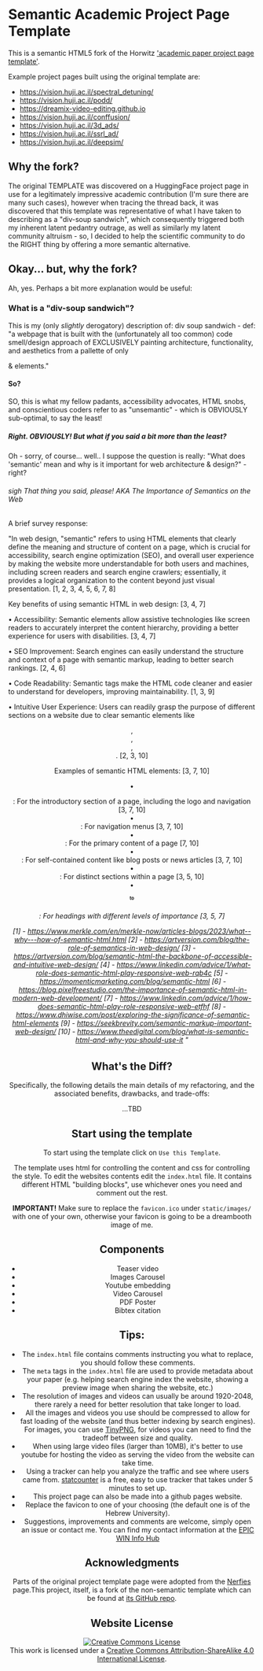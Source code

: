 # Semantic Academic Project Page Template
This is a semantic HTML5 fork of the Horwitz ['academic paper project page template'](https://github.com/eliahuhorwitz/Academic-project-page-template).


Example project pages built using the original template are:
- https://vision.huji.ac.il/spectral_detuning/
- https://vision.huji.ac.il/podd/
- https://dreamix-video-editing.github.io
- https://vision.huji.ac.il/conffusion/
- https://vision.huji.ac.il/3d_ads/
- https://vision.huji.ac.il/ssrl_ad/
- https://vision.huji.ac.il/deepsim/


## Why the fork?
The original TEMPLATE was discovered on a HuggingFace project page in use for a legitimately impressive academic contribution (I'm sure there are many such cases), however when tracing the thread back, it was discovered that this template was representative of what I have taken to describing as a "div-soup sandwich", which consequently triggered both my inherent latent pedantry outrage, as well as similarly my latent community altruism - so, I decided to help the scientific community to do the RIGHT thing by offering a more semantic alternative.

## Okay... but, why the fork?
Ah, yes. Perhaps a bit more explanation would be useful:

### What is a "div-soup sandwich"?
This is my (only *slightly* derogatory) description of:
div soup sandwich - def: "a webpage that is built with the (unfortunately all too common) code smell/design approach of EXCLUSIVELY painting architecture, functionality, and aesthetics from a pallette of only <div> & <span> elements."

#### So?
SO, this is what my fellow padants, accessibility advocates, HTML snobs, and conscientious coders refer to as "unsemantic" - which is OBVIOUSLY sub-optimal, to say the least!

##### Right. OBVIOUSLY! But what if you said a bit more than the least?
Oh - sorry, of course... well.. I suppose the question is really: "What does 'semantic' mean and why is it important for web architecture & design?" - right?

###### *sigh* That thing you said, please! AKA The Importance of Semantics on the Web
A brief survey response:

"In web design, "semantic" refers to using HTML elements that clearly define the meaning and structure of content on a page, which is crucial for accessibility, search engine optimization (SEO), and overall user experience by making the website more understandable for both users and machines, including screen readers and search engine crawlers; essentially, it provides a logical organization to the content beyond just visual presentation. 
[1, 2, 3, 4, 5, 6, 7, 8]  

Key benefits of using semantic HTML in web design: [3, 4, 7]  

• Accessibility: Semantic elements allow assistive technologies like screen readers to accurately interpret the content hierarchy, providing a better experience for users with disabilities. [3, 4, 7]  

• SEO Improvement: Search engines can easily understand the structure and context of a page with semantic markup, leading to better search rankings. [2, 4, 6]  

• Code Readability: Semantic tags make the HTML code cleaner and easier to understand for developers, improving maintainability. [1, 3, 9]  

• Intuitive User Experience: Users can readily grasp the purpose of different sections on a website due to clear semantic elements like <header>, <nav>, <article>, <section>. [2, 3, 10]  

Examples of semantic HTML elements: [3, 7, 10]  

• <header>: For the introductory section of a page, including the logo and navigation [3, 7, 10]  
• <nav>: For navigation menus [3, 7, 10]  
• <main>: For the primary content of a page [7, 10]  
• <article>: For self-contained content like blog posts or news articles [3, 7, 10]  
• <section>: For distinct sections within a page [3, 5, 10]  
• <h1> to <h6>: For headings with different levels of importance [3, 5, 7]  


[1] - https://www.merkle.com/en/merkle-now/articles-blogs/2023/what--why---how-of-semantic-html.html
[2] - https://artversion.com/blog/the-role-of-semantics-in-web-design/
[3] - https://artversion.com/blog/semantic-html-the-backbone-of-accessible-and-intuitive-web-design/
[4] - https://www.linkedin.com/advice/1/what-role-does-semantic-html-play-responsive-web-rqb4c
[5] - https://momenticmarketing.com/blog/semantic-html
[6] - https://blog.pixelfreestudio.com/the-importance-of-semantic-html-in-modern-web-development/
[7] - https://www.linkedin.com/advice/1/how-does-semantic-html-play-role-responsive-web-etfhf
[8] - https://www.dhiwise.com/post/exploring-the-significance-of-semantic-html-elements
[9] - https://seekbrevity.com/semantic-markup-important-web-design/
[10] - https://www.theedigital.com/blog/what-is-semantic-html-and-why-you-should-use-it
"

## What's the Diff?
Specifically, the following details the main details of my refactoring, and the associated benefits, drawbacks, and trade-offs:

...TBD


## Start using the template
To start using the template click on `Use this Template`.

The template uses html for controlling the content and css for controlling the style. 
To edit the websites contents edit the `index.html` file. It contains different HTML "building blocks", use whichever ones you need and comment out the rest.  

**IMPORTANT!** Make sure to replace the `favicon.ico` under `static/images/` with one of your own, otherwise your favicon is going to be a dreambooth image of me.

## Components
- Teaser video
- Images Carousel
- Youtube embedding
- Video Carousel
- PDF Poster
- Bibtex citation

## Tips:
- The `index.html` file contains comments instructing you what to replace, you should follow these comments.
- The `meta` tags in the `index.html` file are used to provide metadata about your paper 
(e.g. helping search engine index the website, showing a preview image when sharing the website, etc.)
- The resolution of images and videos can usually be around 1920-2048, there rarely a need for better resolution that take longer to load. 
- All the images and videos you use should be compressed to allow for fast loading of the website (and thus better indexing by search engines). For images, you can use [TinyPNG](https://tinypng.com), for videos you can need to find the tradeoff between size and quality.
- When using large video files (larger than 10MB), it's better to use youtube for hosting the video as serving the video from the website can take time.
- Using a tracker can help you analyze the traffic and see where users came from. [statcounter](https://statcounter.com) is a free, easy to use tracker that takes under 5 minutes to set up. 
- This project page can also be made into a github pages website.
- Replace the favicon to one of your choosing (the default one is of the Hebrew University). 
- Suggestions, improvements and comments are welcome, simply open an issue or contact me. You can find my contact information at the [EPIC WIN Info Hub](https://www.epicwinpromedia.info/)

## Acknowledgments
Parts of the original project template page were adopted from the [Nerfies](https://nerfies.github.io/) page.This project, itself, is a fork of the non-semantic template which can be found at [its GitHub repo](https://github.com/eliahuhorwitz/Academic-project-page-template).

## Website License
<a rel="license" href="http://creativecommons.org/licenses/by-sa/4.0/"><img alt="Creative Commons License" style="border-width:0" src="https://i.creativecommons.org/l/by-sa/4.0/88x31.png" /></a><br />This work is licensed under a <a rel="license" href="http://creativecommons.org/licenses/by-sa/4.0/">Creative Commons Attribution-ShareAlike 4.0 International License</a>.
